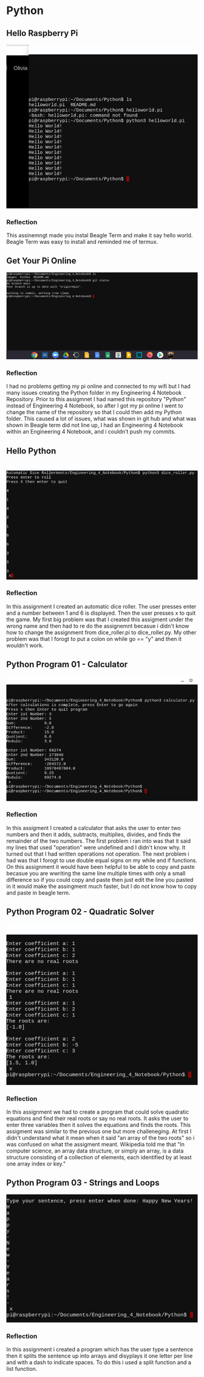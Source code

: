 # Python
## Hello Raspberry Pi
![Hello World](images/helloworld.png)
### Reflection
This assinemngt made you instal Beagle Term and make it say hello world. Beagle Term was easy to install and reminded me of termux. 
## Get Your Pi Online
![Pi Online](images/pi_online.png)
### Reflection
I had no problems getting my pi online and connected to my wifi but I had many issues creating the Python folder in my Engineering 4 Notebook Repository. Prior to this assigmnet I had named this repository "Python" instead of Engineering 4 Notebook, so after I got my pi online I went to change the name of the repository so that I could then add my Python folder. This caused a lot of issues, what was shown in git hub and what was shown in Beagle term did not line up, I had an Engineering 4 Notebook within an Engineering 4 Notebook, and i couldn't push my commits. 
## Hello Python
![Dice Roller](images/dice_roller.png)
### Reflection
In this assignment I created an automatic dice roller. The user presses enter and a number between 1 and 6 is displayed. Then the user presses x to quit the game. My first big problem was that I created this assigment under the wrong name and then had to re do the assignemnt becasue i didn't know how to change the assignment from dice_roller.pi to dice_roller.py. My other problem was that I forogt to put a colon on while go == "y" and then it wouldn't work.
## Python Program 01 - Calculator
![Calculator](images/calculator.png)
### Reflection
In this assigment I created a calculator that asks the user to enter two numbers and then it adds, subtracts, multiplies, divides, and finds the remainder of the two numbers. The first problem i ran into was that it said my lines that used "operation" were undefined and I didn't know why. It turned out that I had written operations not operation. The next problem i had was that I forogt to use double equal signs on my while and if functions. On this assignment it would have been helpful to be able to copy and paste becasue you are wwriting the same line multiple times with only a small difference so if you could copy and paste then just edit the line you pasted in it would make the assingment much faster, but I do not know how to copy and paste in beagle term.
## Python Program 02 - Quadratic Solver
![Quadratic Solver](images/quadratic_solver.png)
### Reflection
In this assignment we had to create a program that could solve quadratic equations and find their real roots or say no real roots. It asks the user to enter three variables then it solves the equations and finds the roots. This assigment was similar to the previous one but more challeneging. At first I didn't understand what it mean when it said "an array of the two roots" so i was confused on what the assigment meant. Wikipedia told me that "In computer science, an array data structure, or simply an array, is a data structure consisting of a collection of elements, each identified by at least one array index or key."
## Python Program 03 - Strings and Loops
![Strings and Loops](images/strings_and_loops.png)
### Reflection
In this assignment i created a program which has the user type a sentence then it splits the sentence up into arrays and disyplays it one letter per line and with a dash to indicate spaces. To do this i used a split function and a list function.
